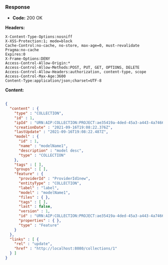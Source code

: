 ### Response

* **Code:** 200 OK

**Headers:**

`X-Content-Type-Options:nosniff`  
`X-XSS-Protection:1; mode=block`  
`Cache-Control:no-cache, no-store, max-age=0, must-revalidate`  
`Pragma:no-cache`  
`Expires:0`  
`X-Frame-Options:DENY`  
`Access-Control-Allow-Origin:*`  
`Access-Control-Allow-Methods:POST, PUT, GET, OPTIONS, DELETE`  
`Access-Control-Allow-Headers:authorization, content-type, scope`  
`Access-Control-Max-Age:3600`  
`Content-Type:application/json;charset=UTF-8`  

**Content:**

```json
    
{
  "content" : {
    "type" : "COLLECTION",
    "id" : 1,
    "ipId" : "URN:AIP:COLLECTION:PROJECT:ae35419a-4ded-45a3-a443-4a746619c456:V1",
    "creationDate" : "2021-09-16T19:08:22.376Z",
    "lastUpdate" : "2021-09-16T19:08:22.487Z",
    "model" : {
      "id" : 1,
      "name" : "modelName1",
      "description" : "model desc",
      "type" : "COLLECTION"
    },
    "tags" : [ ],
    "groups" : [ ],
    "feature" : {
      "providerId" : "ProviderId1new",
      "entityType" : "COLLECTION",
      "label" : "label",
      "model" : "modelName1",
      "files" : { },
      "tags" : [ ],
      "last" : false,
      "version" : 1,
      "id" : "URN:AIP:COLLECTION:PROJECT:ae35419a-4ded-45a3-a443-4a746619c456:V1",
      "properties" : { },
      "type" : "Feature"
    }
  },
  "links" : [ {
    "rel" : "update",
    "href" : "http://localhost:8080/collections/1"
  } ]
}
```
